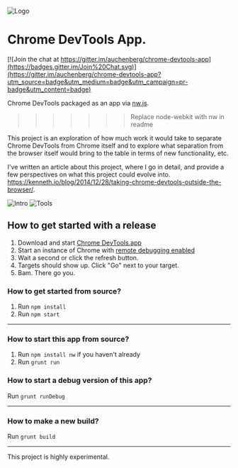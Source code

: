 ![Logo](https://github.com/auchenberg/chrome-devtools-app/raw/master/app/icon/logo.png)

Chrome DevTools App.
===================

[![Join the chat at https://gitter.im/auchenberg/chrome-devtools-app](https://badges.gitter.im/Join%20Chat.svg)](https://gitter.im/auchenberg/chrome-devtools-app?utm_source=badge&utm_medium=badge&utm_campaign=pr-badge&utm_content=badge)

Chrome DevTools packaged as an app via [nw.js](https://github.com/nwjs/nw.js). 
>>>>>>> Replace node-webkit with nw in readme

This project is an exploration of how much work it would take to separate Chrome DevTools from Chrome itself and to explore what separation from the browser itself would bring to the table in terms of new functionality, etc.

I've written an article about this project, where I go in detail, and provide a few perspectives on what this project could evolve into. https://kenneth.io/blog/2014/12/28/taking-chrome-devtools-outside-the-browser/.

![Intro](https://raw.githubusercontent.com/auchenberg/chrome-devtools-app/master/readme/app-intro.png)
![Tools](https://raw.githubusercontent.com/auchenberg/chrome-devtools-app/master/readme/app-inspector.png)

## How to get started with a release

1. Download and start [Chrome DevTools.app](https://github.com/auchenberg/chrome-devtools-app/raw/master/build/Chrome%20DevTools/osx/Chrome-DevTools.app.zip)
2. Start an instance of Chrome with [remote debugging enabled](https://developer.chrome.com/devtools/docs/debugger-protocol#remote)
3. Wait a second or click the refresh button.
4. Targets should show up. Click "Go" next to your target.
5. Bam. There go you.

### How to get started from source?
1. Run ``npm install``
3. Run ``npm start``

---

### How to start this app from source?
1. Run ``npm install nw`` if you haven't already
2. Run ``grunt run``

### How to start a debug version of this app?
Run ``grunt runDebug``

---

### How to make a new build?
Run ``grunt build``

---

This project is highly experimental.
